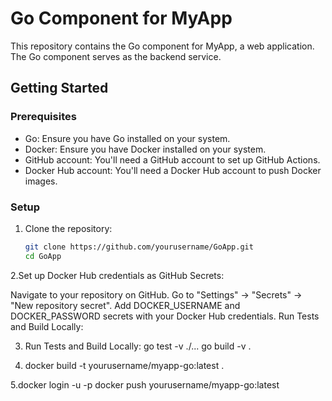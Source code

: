 # Go Component for MyApp

This repository contains the Go component for MyApp, a web application. The Go component serves as the backend service.

## Getting Started

### Prerequisites

- Go: Ensure you have Go installed on your system.
- Docker: Ensure you have Docker installed on your system.
- GitHub account: You'll need a GitHub account to set up GitHub Actions.
- Docker Hub account: You'll need a Docker Hub account to push Docker images.

### Setup

1. Clone the repository:

   ```bash
   git clone https://github.com/yourusername/GoApp.git
   cd GoApp

2.Set up Docker Hub credentials as GitHub Secrets:

Navigate to your repository on GitHub.
Go to "Settings" -> "Secrets" -> "New repository secret".
Add DOCKER_USERNAME and DOCKER_PASSWORD secrets with your Docker Hub credentials.
Run Tests and Build Locally:

3. Run Tests and Build Locally:
   go test -v ./...
   go build -v .
   
5. docker build -t yourusername/myapp-go:latest .
   
5.docker login -u <your-username> -p <your-password>
  docker push yourusername/myapp-go:latest
